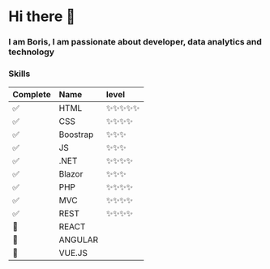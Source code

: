# Hi there 👋
### I am Boris, I am passionate about developer, data analytics and technology

### Skills
| Complete  |  Name  | level |
|-----------|:----   |:----|
|:white_check_mark:    | HTML       |:sparkles::sparkles::sparkles::sparkles::sparkles:|
|:white_check_mark:    | CSS        |:sparkles::sparkles::sparkles::sparkles:|
|:white_check_mark:    | Boostrap   |:sparkles::sparkles::sparkles:|
|:white_check_mark:    | JS         |:sparkles::sparkles::sparkles:|
|:white_check_mark:    | .NET       |:sparkles::sparkles::sparkles::sparkles:|
|:white_check_mark:    | Blazor     |:sparkles::sparkles::sparkles:|
|:white_check_mark:    | PHP        |:sparkles::sparkles::sparkles::sparkles:|
|:white_check_mark:    | MVC        |:sparkles::sparkles::sparkles::sparkles:|
|:white_check_mark:    | REST       |:sparkles::sparkles::sparkles::sparkles:|
|:white_square_button: | REACT      ||
|:white_square_button: | ANGULAR    ||
|:white_square_button: | VUE.JS     ||
<!--
**BorisTorrejon/BorisTorrejon** is a ✨ _special_ ✨ repository because its `README.md` (this file) appears on your GitHub profile.

Here are some ideas to get you started:

- 🔭 I’m currently working on ...
- 🌱 I’m currently learning ...
- 👯 I’m looking to collaborate on ...
- 🤔 I’m looking for help with ...
- 💬 Ask me about ...
- 📫 How to reach me: ...
- 😄 Pronouns: ...
- ⚡ Fun fact: ...
-->

